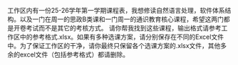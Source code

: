 工作区内有一份25-26学年第一学期课程表，我想修读自然语言处理，软件体系结构。以及一门在周一的思政B类课和一门周一的通识教育核心课程，希望这两门都是开卷考试而不是其它的考核方式。
请你帮我找到这些课程，输出格式请参考工作区中的参考格式.xlsx。如果有多种选课方案，请分别保存在不同的Excel文件中。为了保证工作区的干净，请你最终只保留各个选课方案的.xlsx文件，其他多余的excel文件（包括参考格式）都请删除。
